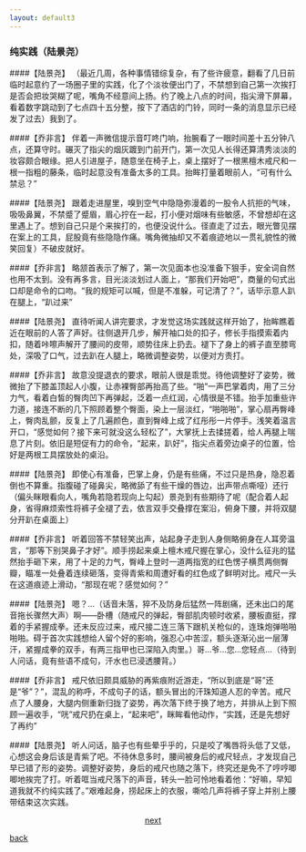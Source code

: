 ```yaml
---
layout: default3
---
```


### 纯实践（陆景尧）

####【陆景尧】
（最近几周，各种事情错综复杂，有了些许疲意，翻看了几日前临时起意约了一场圈子里的实践，化了个淡妆便出门了，不禁想到自己第一次挨打是否会把妆哭糊了呢，嘴角不经意间上扬。约了晚上八点的时间，指尖滑下屏幕，看着数字跳动到了七点四十五分整，按下了酒店的门铃，同时一条的消息显示已经发了过去）我到了。

####【乔非言】
伴着一声微信提示音叮咚门响，抬腕看了一眼时间差十五分钟八点，还算守时。碾灭了指尖的烟灰踱到门前开门，第一次见人长得还算清秀淡淡的妆容颇合眼缘。把人引进屋子，随意坐在椅子上，桌上摆好了一根黑檀木戒尺和一根一指粗的藤条，临时起意没有准备太多的工具。抬眸打量着眼前人，“可有什么禁忌？”

####【陆景尧】
跟着走进屋里，嗅到空气中隐隐弥漫着的一股令人抗拒的气味，吸吸鼻翼，不禁蹙了蹙眉，眉心拧在一起，打小便对烟味有些敏感，不曾想却在这里遇上了。想到自己只是个来挨打的，也便没说什么。径直走了过去，眼光瞥见摆在案上的工具，屁股竟有些隐隐作痛。嘴角微抽却又不着痕迹地以一贯礼貌性的微笑回复）不破皮就好。

####【乔非言】
略颔首表示了解了，第一次见面本也没准备下狠手，安全词自然也用不太到。没有再多言，目光淡淡划过人面上，“那我们开始吧”，商量的句式出口却是命令的口吻。“我的规矩可以喊，但是不准躲，可记清了？”，话毕示意人趴在腿上，“趴过来”

####【陆景尧】
直待听闻人讲完要求，才发觉这场实践就这样开始了，抬眸瞧着近在眼前的人答了声好。往侧退开几步，解开袖口处的扣子，修长手指摸索着内扣，随着咔嚓声解开了腰间的皮带，顺势往床上扔去。褪下了身上的裤子直至膝弯处，深吸了口气，过去趴在人腿上，略微调整姿势，以便对方责打。

####【乔非言】
故意没提退衣的要求，眼前人很是乖觉。待他调整好了姿势，微微抬了下膝盖顶起人小腹，让赤裸臀部再抬高了些。“啪”一声巴掌着肉，用了三分力气，看着白皙的臀肉凹下再弹起，泛着一点红润，心情很是不错。抬手加重些许力道，接连不断的几下照顾着整个臀面，染上一层淡红，“啪啪啪”，掌心扇再臀峰上，臀肉乱颤，反复上了几遍颜色，直到臀峰上成了红彤彤一片停手。浅笑着温言开口，“感觉如何？接下来可就没这么轻松了”，大掌抚上去揉搓着，给人再腿上喘息了片刻。依旧是短促有力的命令，“起来，趴好”，指尖点着旁边桌子的位置，恰好是两根工具摆放处的桌沿。

####【陆景尧】
即使心有准备，巴掌上身，仍是有些痛，不过只是热身，隐忍着倒也不算重。指腹碰了碰鼻尖，略微舔了有些干燥的唇边，出声带点嘶哑）还行（偏头眯眼看向人，嘴角若隐若现向上勾起）景尧到有些期待了呢（配合着人起身，省得麻烦索性将裤子全褪了去，依言双手交叠撑在案沿，俯身下腰，并将双腿分开趴在桌面上）

####【乔非言】
听着回答不禁轻笑出声，站起身子走到人身侧略俯身在人耳旁温言，“那等下别哭鼻子才好”。顺手捞起来桌上檀木戒尺握在掌心，没什么征兆的猛然抬手砸下来，用了十足的力气，臀峰上登时一道两指宽的红色愣子横贯两侧臀瓣，瞄准一处叠着连续砸落，变得青紫和周遭好看的红色成了鲜明对比。戒尺一头在这道痕迹上滑动，“那现在呢？感觉如何？”

####【陆景尧】
嗯？...（话音未落，猝不及防身后猛然一阵剧痛，还未出口的尾音拖长骤然大声）啊——卧槽（随戒尺的弹起，臀部肌肉顿时收紧，腰板直挺，撑着的手紧握成拳。还未反应过来，戒尺接二连三落下跟机关枪似的，连珠炮弹啪啪啪啪。碍于首次实践想给人留个好的影响，强忍心中苦涩，额头逐渐沁出一层薄汗，紧握成拳的双手，有两三指甲也已深陷入肉里。）哥...爷...您...您轻点...（待到人问话，竟有些语不成句，汗水也已浸透腰背。）

####【乔非言】
戒尺依旧颇具威胁的再紫痕附近游走，“所以到底是“哥”还是“爷”？”，混乱的称呼，不成句子的话，额头冒出的汗珠知道人忍的辛苦。戒尺点了人腰身，大腿内侧重新归拢了姿势，再次落下终于换了地方，并排从上到下照顾一遍收手，“咣”戒尺扔在桌上，“起来吧”，眯眸看他动作，“实践，还是先想好了再约”


####【陆景尧】
听人问话，脑子也有些晕乎乎的，只是咬了嘴唇将头低了又低，心想这会身后该是青紫了吧。不待休息多时，腰间被身后的戒尺轻点，才发现自己早已错了形的姿势。调整好姿势，身后的戒尺也随之落下，终究还是免不了哼哼唧唧地挨完了打。听着哐当戒尺落下的声音，转头一脸可怜地看着他：“好嘛，早知道我就不约纯实践了。”艰难起身，捞起床上的衣服，嘶哈几声将裤子穿上并别上腰带结束这次实践。


<p style="text-align:center"><a href="./dx-cf.html">next</a></p>

[back](./my-page.html)
